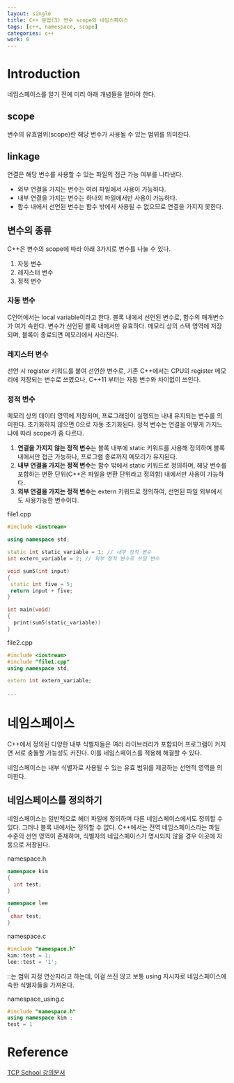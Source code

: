 ```yaml
---
layout: single
title: C++ 문법(3) 변수 scope와 네임스페이스
tags: [c++, namespace, scope]
categories: c++
work: 0
---
```

# Introduction
네임스페이스를 알기 전에 미리 아래 개념들을 알아야 한다.
## scope
변수의 유효범위(scope)란 해당 변수가 사용될 수 있는 범위를 의미한다.    
## linkage
연결은 해당 변수를 사용할 수 있는 파일의 접근 가능 여부를 나타낸다.
- 외부 연결을 가지는 변수는 여러 파일에서 사용이 가능하다.
- 내부 연결을 가지는 변수는 하나의 파일에서만 사용이 가능하다.
- 함수 내에서 선언된 변수는 함수 밖에서 사용될 수 없으므로 연결을 가지지 못한다.

## 변수의 종류
C++은 변수의 scope에 따라 아래 3가지로 변수를 나눌 수 있다.  
1. 자동 변수
2. 레지스터 변수
3. 정적 변수

### 자동 변수
  C언어에서는 local variable이라고 한다. 블록 내에서 선언된 변수로, 함수의 매개변수가 여기 속한다.
 변수가 선언된 블록 내에서만 유효하다. 메모리 상의 스택 영역에 저장되며, 블록이 종료되면 메모리에서 사라진다.
    
### 레지스터 변수
선언 시 register 키워드를 붙여 선언한 변수로, 기존 C++에서는 CPU의 register 메모리에 저장되는 변수로 쓰였으나,
C++11 부터는 자동 변수와 차이없이 쓰인다.

### 정적 변수
메모리 상의 데이터 영역에 저장되며, 프로그래밍이 실행되는 내내 유지되는 변수를 의미한다. 초기화하지 않으면 0으로 자동 초기화된다.
정적 변수는 연결을 어떻게 가지느냐에 따라 scope가 좀 다르다.
1. **연결을 가지지 않는 정적 변수**는 블록 내부에 static 키워드를 사용해 정의하며 블록 내에서만 접근 가능하나, 프로그램 종료까지 메모리가 유지된다.
2. **내부 연결을 가지는 정적 변수**는 함수 밖에서 static 키워드로 정의하며, 해당 변수를 포함하는 변환 단위(C++은 파일을 변환 단위라고 정의함) 내에서만 사용이 가능하다.
3. **외부 연결을 가지는 정적 변수**는 extern 키워드로 정의하여, 선언된 파일 외부에서도 사용가능한 변수이다.

file1.cpp
```cpp
#include <iostream>

using namespace std;

static int static_variable = 1; // 내부 정적 변수
int extern_variable = 2; // 외부 정적 변수로 쓰일 변수

void sum5(int input)
{
 static int five = 5;
 return input + five;
}

int main(void)
{
  print(sum5(static_variable))
}
```

file2.cpp
```cpp
#include <iostream>
#include "file1.cpp"
using namespace std;

extern int extern_variable;

...
```

# 네임스페이스
C++에서 정의된 다양한 내부 식별자들은 여러 라이브러리가 포함되어 프로그램이 커지면 서로 충돌할 가능성도 커진다.
이를 네임스페이스를 적용해 해결할 수 있다.

네임스페이스는 내부 식별자로 사용될 수 있는 유효 범위를 제공하는 선언적 영역을 의미한다.

## 네임스페이스를 정의하기
네임스페이스는 일반적으로 헤더 파일에 정의하며 다른 네임스페이스에서도 정의할 수 있다. 
그러나 블록 내에서는 정의할 수 없다.
C++에서는 전역 네임스페이스라는 파일 수준의 선언 영역이 존재하며, 식별자의 네임스페이스가 명시되지 않을 경우 이곳에 자동으로 저장된다.   

namespace.h
```cpp
namespace kim
{
  int test;
}

namespace lee
{
 char test;
}
```

namespace.c
```cpp
#include "namespace.h"
kim::test = 1;
lee::test = '1';
```

::는 범위 지정 연산자라고 하는데, 이걸 쓰진 않고 보통 using 지시자로 네임스페이스에 속한 식별자들을 가져온다.     

namespace_using.c
```cpp
#include "namespace.h"
using namespace kim ;
test = 1
```

# Reference
[TCP School 강의문서](http://www.tcpschool.com/cpp/cpp_scope_namespace)  
